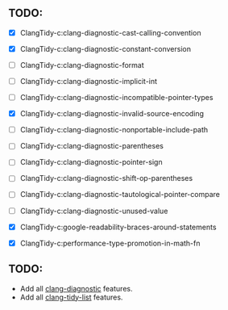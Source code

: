 ## TODO:
* [x] ClangTidy-c:clang-diagnostic-cast-calling-convention
* [x] ClangTidy-c:clang-diagnostic-constant-conversion
* [ ] ClangTidy-c:clang-diagnostic-format
* [ ] ClangTidy-c:clang-diagnostic-implicit-int
* [ ] ClangTidy-c:clang-diagnostic-incompatible-pointer-types
* [x] ClangTidy-c:clang-diagnostic-invalid-source-encoding
* [ ] ClangTidy-c:clang-diagnostic-nonportable-include-path
* [ ] ClangTidy-c:clang-diagnostic-parentheses
* [ ] ClangTidy-c:clang-diagnostic-pointer-sign
* [ ] ClangTidy-c:clang-diagnostic-shift-op-parentheses
* [ ] ClangTidy-c:clang-diagnostic-tautological-pointer-compare
* [ ] ClangTidy-c:clang-diagnostic-unused-value
* [x] ClangTidy-c:google-readability-braces-around-statements
* [x] ClangTidy-c:performance-type-promotion-in-math-fn


## TODO:
- Add all [clang-diagnostic](https://clang.llvm.org/docs/DiagnosticsReference.html) features.
- Add all [clang-tidy-list](http://clang.llvm.org/extra/clang-tidy/checks/list.html) features.
